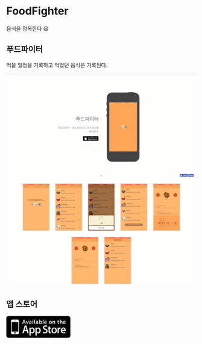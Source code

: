 # FoodFighter
음식을 정복한다 😃

## 푸드파이터
먹을 일정을 기록하고 먹었던 음식은 기록된다.

![텍스트목록](./screenshot/web1.png)
![텍스트목록](./screenshot/web2.png)


## 앱 스토어
<a href="https://itunes.apple.com/us/app/%ED%91%B8%EB%93%9C%ED%8C%8C%EC%9D%B4%ED%84%B0/id1419747262?mt=8"><img src="./screenshot/AppStore.png" width="170" height="58"></a>
